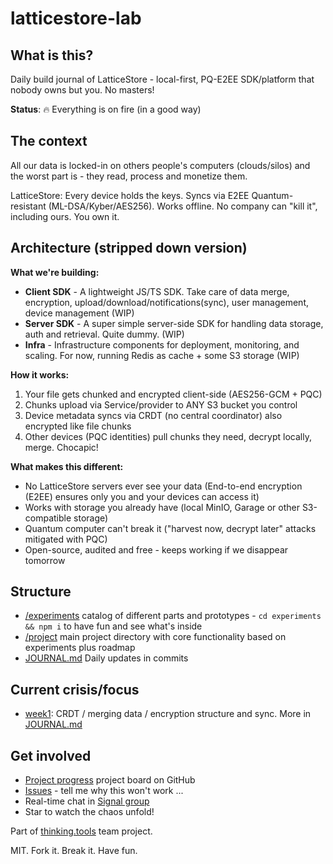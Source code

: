 # latticestore-lab

## What is this?

Daily build journal of LatticeStore - local-first, PQ-E2EE SDK/platform that nobody owns but you. No masters!

**Status**: 🔥 Everything is on fire (in a good way)

## The context

All our data is locked-in on others people's computers (clouds/silos) and the worst part is - they read, process and monetize them.

LatticeStore: Every device holds the keys. Syncs via E2EE Quantum-resistant (ML-DSA/Kyber/AES256). Works offline. No company can "kill it", including ours. You own it.

## Architecture (stripped down version)

**What we're building:**

- **Client SDK** - A lightweight JS/TS SDK. Take care of data merge, encryption, upload/download/notifications(sync), user management, device management (WIP)
- **Server SDK** - A super simple server-side SDK for handling data storage, auth and retrieval. Quite dummy. (WIP)
- **Infra** - Infrastructure components for deployment, monitoring, and scaling. For now, running Redis as cache + some S3 storage (WIP)

**How it works:**

1. Your file gets chunked and encrypted client-side (AES256-GCM + PQC)
2. Chunks upload via Service/provider to ANY S3 bucket you control
3. Device metadata syncs via CRDT (no central coordinator) also encrypted like file chunks
4. Other devices (PQC identities) pull chunks they need, decrypt locally, merge. Chocapic!

**What makes this different:**

- No LatticeStore servers ever see your data (End-to-end encryption (E2EE) ensures only you and your devices can access it)
- Works with storage you already have (local MinIO, Garage or other S3-compatible storage)
- Quantum computer can't break it ("harvest now, decrypt later" attacks mitigated with PQC)
- Open-source, audited and free - keeps working if we disappear tomorrow

## Structure

- [/experiments](./experiments) catalog of different parts and prototypes - `cd experiments && npm i` to have fun and see what's inside
- [/project](./project) main project directory with core functionality based on experiments plus roadmap
- [JOURNAL.md](./JOURNAL.md) Daily updates in commits

## Current crisis/focus

- [week1](/experiments/week1): CRDT / merging data / encryption structure and sync. More in [JOURNAL.md](./JOURNAL.md)

## Get involved

- [Project progress](https://github.com/users/good-lly/projects/8) project board on GitHub
- [Issues](https://github.com/users/good-lly/issues) - tell me why this won't work ...
- Real-time chat in [Signal group](https://signal.group/#CjQKIGEZsuMfgmJlrLYnywMAitQreSuX5NsSlqV1mXRTbCsAEhCrDGEk4Gr1XiEaU8S6F6Dz)
- Star to watch the chaos unfold!

Part of [thinking.tools](https://thinking.tools) team project.

MIT. Fork it. Break it. Have fun.

